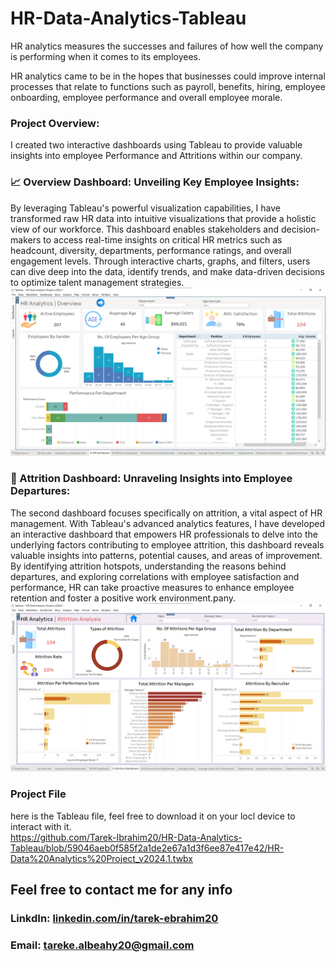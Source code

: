 # HR-Data-Analytics-Tableau
HR analytics measures the successes and failures of how well the company is performing when it comes to its employees.

HR analytics came to be in the hopes that businesses could improve internal processes that relate to functions such as payroll, benefits, hiring, employee onboarding, employee performance and overall employee morale.
### Project Overview:
I created two interactive dashboards using Tableau to provide valuable insights into employee Performance and Attritions within our company.

### 📈 Overview Dashboard: Unveiling Key Employee Insights:
By leveraging Tableau's powerful visualization capabilities, I have transformed raw HR data into intuitive visualizations that provide a holistic view of our workforce. This dashboard enables stakeholders and decision-makers to access real-time insights on critical HR metrics such as headcount, diversity, departments, performance ratings, and overall engagement levels. Through interactive charts, graphs, and filters, users can dive deep into the data, identify trends, and make data-driven decisions to optimize talent management strategies.
![](https://github.com/Tarek-Ibrahim20/HR-Data-Analytics-Tableau/blob/59046aeb0f585f2a1de2e67a1d3f6ee87e417e42/HR%20Overview%20Dashboard.png)
### 🔄 Attrition Dashboard: Unraveling Insights into Employee Departures:
The second dashboard focuses specifically on attrition, a vital aspect of HR management. With Tableau's advanced analytics features, I have developed an interactive dashboard that empowers HR professionals to delve into the underlying factors contributing to employee attrition, this dashboard reveals valuable insights into patterns, potential causes, and areas of improvement. By identifying attrition hotspots, understanding the reasons behind departures, and exploring correlations with employee satisfaction and performance, HR can take proactive measures to enhance employee retention and foster a positive work environment.pany.
![](https://github.com/Tarek-Ibrahim20/HR-Data-Analytics-Tableau/blob/59046aeb0f585f2a1de2e67a1d3f6ee87e417e42/HR%20Attrition%20Dashboard.png)

### Project File
here is the Tableau file, feel free to download it on your locl device to interact with it. <br>
https://github.com/Tarek-Ibrahim20/HR-Data-Analytics-Tableau/blob/59046aeb0f585f2a1de2e67a1d3f6ee87e417e42/HR-Data%20Analytics%20Project_v2024.1.twbx

## Feel free to contact me for any info
### LinkdIn: [linkedin.com/in/tarek-ebrahim20](https://www.linkedin.com/in/tarek-ebrahim20)
###  Email: tareke.albeahy20@gmail.com
